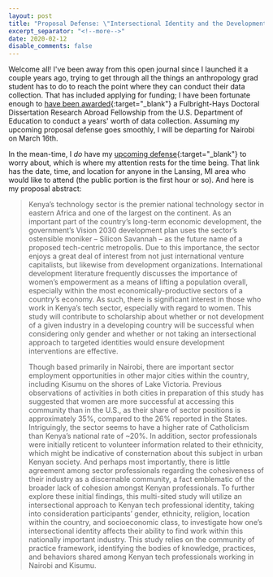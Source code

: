 ```yaml
---
layout: post
title: "Proposal Defense: \"Intersectional Identity and the Development of Kenya's Tech Sector\""
excerpt_separator: "<!--more-->"
date: 2020-02-12
disable_comments: false
---
```

Welcome all! I've been away from this open journal since I launched it a couple years ago, trying to get through all the things an anthropology grad student has to do to reach the point where they can conduct their data collection. That has included applying for funding; I have been fortunate enough to [have been awarded](http://anthropology.msu.edu/2019/10/04/phd-student-brian-geyer-receives-fulbright-hays-ddra/){:target="_blank"} a Fulbright-Hays Doctoral Dissertation Research Abroad Fellowship from the U.S. Department of Education to conduct a years' worth of data collection. Assuming my upcoming proposal defense goes smoothly, I will be departing for Nairobi on March 16th.

<!--more-->

In the mean-time, I _do_ have my [upcoming defense](https://anthropology.msu.edu/event/brian-geyer-dissertation-proposal-defense/){:target="_blank"} to worry about, which is where my attention rests for the time being. That link has the date, time, and location for anyone in the Lansing, MI area who would like to attend (the public portion is the first hour or so). And here is my proposal abstract:

>Kenya’s technology sector is the premier national technology sector in eastern Africa and one of the largest on the continent. As an important part of the country’s long-term economic development, the government’s Vision 2030 development plan uses the sector’s ostensible moniker – Silicon Savannah – as the future name of a proposed tech-centric metropolis. Due to this importance, the sector enjoys a great deal of interest from not just international venture capitalists, but likewise from development organizations. International development literature frequently discusses the importance of women’s empowerment as a means of lifting a population overall, especially within the most economically-productive sectors of a country’s economy. As such, there is significant interest in those who work in Kenya’s tech sector, especially with regard to women. This study will contribute to scholarship about whether or not development of a given industry in a developing country will be successful when considering only gender and whether or not taking an intersectional approach to targeted identities would ensure development interventions are effective. 
>
>Though based primarily in Nairobi, there are important sector employment opportunities in other major cities within the country, including Kisumu on the shores of Lake Victoria. Previous observations of activities in both cities in preparation of this study has suggested that women are more successful at accessing this community than in the U.S., as their share of sector positions is approximately 35%, compared to the 26% reported in the States. Intriguingly, the sector seems to have a higher rate of Catholicism than Kenya’s national rate of ~20%. In addition, sector professionals were initially reticent to volunteer information related to their ethnicity, which might be indicative of consternation about this subject in urban Kenyan society. And perhaps most importantly, there is little agreement among sector professionals regarding the cohesiveness of their industry as a discernable community, a fact emblematic of the broader lack of cohesion amongst Kenyan professionals. To further explore these initial findings, this multi-sited study will utilize an intersectional approach to Kenyan tech professional identity, taking into consideration participants’ gender, ethnicity, religion, location within the country, and socioeconomic class, to investigate how one’s intersectional identity affects their ability to find work within this nationally important industry. This study relies on the community of practice framework, identifying the bodies of knowledge, practices, and behaviors shared among Kenyan tech professionals working in Nairobi and Kisumu.

